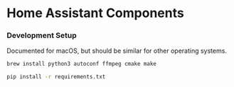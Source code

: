 # Home Assistant Components


### Development Setup

Documented for macOS, but should be similar for other operating systems.

```bash
brew install python3 autoconf ffmpeg cmake make

pip install -r requirements.txt
```